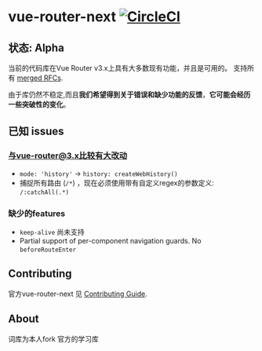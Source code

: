 # vue-router-next [![CircleCI](https://circleci.com/gh/vuejs/vue-router-next.svg?style=svg)](https://circleci.com/gh/vuejs/vue-router-next)

## 状态: Alpha

当前的代码库在Vue Router v3.x上具有大多数现有功能，并且是可用的。 支持所有 [merged RFCs](https://github.com/vuejs/rfcs/pulls?q=is%3Apr+is%3Amerged+label%3Arouter).

由于库仍然不稳定,而且**我们希望得到关于错误和缺少功能的反馈**，**它可能会经历一些突破性的变化**。

## 已知 issues

### 与vue-router@3.x比较有大改动

- `mode: 'history'` -> `history: createWebHistory()`
- 捕捉所有路由 (`/*`) ，现在必须使用带有自定义regex的参数定义: `/:catchAll(.*)`

### 缺少的features

- `keep-alive` 尚未支持
- Partial support of per-component navigation guards. No `beforeRouteEnter`

## Contributing

官方vue-router-next 见 [Contributing Guide](https://github.com/vuejs/vue-router-next/blob/master/.github/contributing.md).

## About
词库为本人fork 官方的学习库
